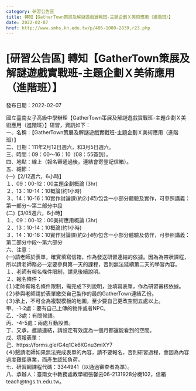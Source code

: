 ```yaml
---
category: 研習公告區
title: 轉知【GatherTown策展及解謎遊戲實戰班-主題企劃Ｘ美術應用（進階班）】
date: 2022-02-07
href: http://www.smhs.kh.edu.tw/p/406-1000-2839,r23.php
---
```


# [研習公告區] 轉知【GatherTown策展及解謎遊戲實戰班-主題企劃Ｘ美術應用（進階班）】

發布日期：2022-02-07

<div><div></div><div>國立臺南女子高級中學辦理【GatherTown策展及解謎遊戲實戰班-主題企劃Ｘ美術應用（進階班）】研習，資訊如下：<br> 一、名稱：【GatherTown策展及解謎遊戲實戰班-主題企劃Ｘ美術應用（進階班）】<br> 二、日期：111年2月12日週六，和3月5日週六。<br> 三、時間：09：00～16：10（08：55簽到）。<br> 四、地點：線上（報名審通過後，連結會寄登記信箱）。<br> 五、細節：<br> (一)【2/12週六，6小時】<br> １、09：00-12：00主題企劃概論 (3hr)<br> ２、13：10-14：10概論(約1小時)<br> ３、14：10-16：10實作討論課(約2小時)包含一小部分體驗及實作，可參照講義：第一部分～第二部分中段<br> (二)【3/05週六，6小時】<br> １、09：00-12：00美術應用概論 (3hr)<br> ２、13：10-14：10概論(約1小時)<br> ３、14：10-16：10實作討論課(約2小時)包含一小部分體驗及仿作，可參照講義：第二部分中段～第六部分<br> 六、注意：<br> (一)請老師於表單，確實填寫信箱，作為發送研習連結的依據。因為為帶狀課程，所以請老師務必一定要參與第一天的課程，否則無法延續第二天的學習內容。<br> １、老師有報名條件限制，請見後續說明。<br> ２、報名條件：<br> (１)老師有報名條件限制，需完成下列說明，並填寫表單，作為研習審核依據。<br> (２)參與老師請於表單繳交自己製作的最的GatherTown連結乙份。<br> (３)承上，不可全為複製模板的地圖，至少要自己更改空間五處以上。<br> 甲、-1-2處：要有自己上傳的物件或者NPC。<br> 乙、-3處：有問候語。<br> 丙、-4-5處：兩處互動設置。<br> 丁、又承，邀請連結，請設定有效度為一個月都還能看到的空間。<br> 戊、填報表單：<br> 己、https://forms.gle/G4q1Ck6KGnu3miXY7<br> (４)懇請老師如果無法完成表單的內容，請不要報名，否則研習過程，會因為內容過度艱鉅專業，而產生認知負荷。<br> 七、研習網課程代碼：3344941（以通過審查者為準）。<br> 八、承辦人：臺南女中教務處教學組張馨云06-2131928分機102，信箱teach@tngs.tn.edu.tw。</div></div>

